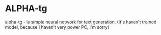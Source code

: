 # ALPHA-tg
alpha-tg - is simple neural network for text generation. (It's haven't trained model, because I haven't very power PC, I'm sorry)
